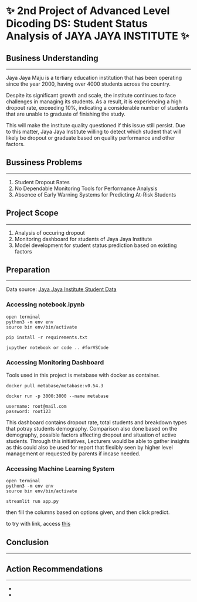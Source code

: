 # ✨ 2nd Project of Advanced Level Dicoding DS: Student Status Analysis of JAYA JAYA INSTITUTE ✨
## Business Understanding
---
Jaya Jaya Maju is a tertiary education institution that has been operating since the year 2000, having over 4000 students across the country.

Despite its significant growth and scale, the institute continues to face challenges in managing its students. As a result, it is experiencing a high dropout rate, exceeding 10%, indicating a considerable number of students that are unable to graduate of finishing the study.

This will make the institute quality questioned if this issue still persist. Due to this matter, Jaya Jaya Institute willing to detect which student that will likely be dropout or graduate based on quality performance and other factors.

## Bussiness Problems
---
1. Student Dropout Rates
2. No Dependable Monitoring Tools for Performance Analysis 
3. Absence of Early Warning Systems for Predicting At-Risk Students

## Project Scope
---
1. Analysis of occuring dropout
2. Monitoring dashboard for students of Jaya Jaya Institute
3. Model development for student status prediction based on existing factors

## Preparation
---
Data source: [Jaya Jaya Institute Student Data](https://github.com/dicodingacademy/dicoding_dataset/blob/main/students_performance/data.csv)


### Accessing notebook.ipynb
```
open terminal
python3 -m env env
source bin env/bin/activate
```
```
pip install -r requirements.txt
```
```
jupyther notebook or code .. #forVSCode
```

### Accessing Monitoring Dashboard
Tools used in this project is metabase with docker as container. 

```
docker pull metabase/metabase:v0.54.3
```

```
docker run -p 3000:3000 --name metabase
```

```
username: root@mail.com
password: root123
```

This dashboard contains dropout rate, total students and breakdown types that potray students demography. Comparison also done based on the demography, possible factors affecting dropout and situation of active students. Through this initiatives, Lecturers would be able to gather insights as this could also be used for report that flexibly seen by higher level management or requested by parents if incase needed. 


### Accessing Machine Learning System
```
open terminal
python3 -m env env
source bin env/bin/activate
```
```
streamlit run app.py
```

then fill the columns based on options given, and then click predict. 

to try with link, access [this](https://jayastudentpredict.streamlit.app/)

## Conclusion
---


## Action Recommendations
---
-
-
